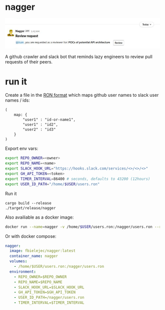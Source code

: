 # nagger

![alt text](https://github.com/fbielejec/nagger/blob/master/screenshot.png?raw=true)

A github crawler and slack bot that reminds lazy engineers to review pull requests of their peers.

# run it

Create a file in the [RON format](https://github.com/ron-rs/ron) which maps github user names to slack user names / ids:

```ron
(
    map: {
        "user1" : "id-or-name1",
        "user1" : "id2",
        "user2" : "id3"
    }
)
```

Export env vars:

```bash
export REPO_OWNER=<owner>
export REPO_NAME=<name>
export SLACK_HOOK_URL="https://hooks.slack.com/services/<>/<>/<>"
export GH_API_TOKEN=<token>
export TIMER_INTERVAL=86400 # seconds, defaults to 43200 (12hours)
export USER_ID_PATH="/home/$USER/users.ron"
```

Run it

```
cargo build --release
./target/release/nagger
```

Also availiable as a docker image:

```bash
docker run --name=nagger -v /home/$USER/users.ron:/nagger/users.ron --rm --env=REPO_OWNER=$REPO_OWNER --env=REPO_NAME=$REPO_NAME --env=SLACK_HOOK_URL=$SLACK_HOOK_URL --env=GH_API_TOKEN=$GH_API_TOKEN --env=USER_ID_PATH=/nagger/users.ron fbielejec/nagger -d
```

Or with docker compose:

```yaml
nagger:
  image: fbielejec/nagger:latest
  container_name: nagger
  volumes:
    - /home/$USER/users.ron:/nagger/users.ron
  environment:
    - REPO_OWNER=$REPO_OWNER
    - REPO_NAME=$REPO_NAME
    - SLACK_HOOK_URL=$SLACK_HOOK_URL
    - GH_API_TOKEN=$GH_API_TOKEN
    - USER_ID_PATH=/nagger/users.ron
    - TIMER_INTERVAL=$TIMER_INTERVAL
```

